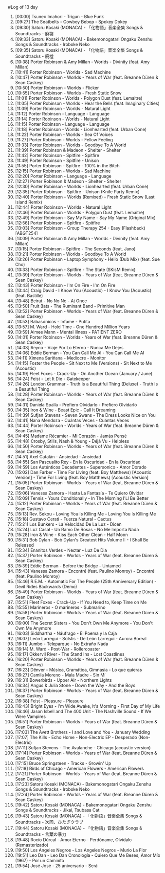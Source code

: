 #Log of 13 day

1. [00:00] Tsuneo Imahori - Trigun - Blue Funk
1. [09:27] The Seatbelts - Cowboy Bebop - Spokey Dokey
1. [09:30] Satoru Kosaki (MONACA) - 「化物語」音楽全集 Songs & Soundtracks - 廃墟
1. [09:33] Satoru Kosaki (MONACA) - Bakemonogatari Ongaku Zenshu Songs & Soundtracks - Iroboke Neko
1. [09:35] Satoru Kosaki (MONACA) - 「化物語」音楽全集 Songs & Soundtracks - 廃墟
1. [10:38] Porter Robinson & Amy Millan - Worlds - Divinity (feat. Amy Millan)
1. [10:41] Porter Robinson - Worlds - Sad Machine
1. [10:47] Porter Robinson - Worlds - Years of War (feat. Breanne Düren & Sean Caskey)
1. [10:50] Porter Robinson - Worlds - Flicker
1. [10:55] Porter Robinson - Worlds - Fresh Static Snow
1. [11:01] Porter Robinson - Worlds - Polygon Dust (feat. Lemaitre)
1. [11:05] Porter Robinson - Worlds - Hear the Bells (feat. Imaginary Cities)
1. [11:09] Porter Robinson - Worlds - Natural Light
1. [11:12] Porter Robinson - Language - Language
1. [11:14] Porter Robinson - Worlds - Natural Light
1. [11:15] Porter Robinson - Language - Language
1. [11:18] Porter Robinson - Worlds - Lionhearted (feat. Urban Cone)
1. [11:22] Porter Robinson - Worlds - Sea Of Voices
1. [11:27] Porter Robinson - Worlds - Fellow Feeling
1. [11:33] Porter Robinson - Worlds - Goodbye To A World
1. [11:39] Porter Robinson & Madeon - Shelter - Shelter
1. [11:42] Porter Robinson - Spitfire - Spitfire
1. [11:49] Porter Robinson - Spitfire - Unison
1. [11:55] Porter Robinson - Spitfire - 100% in the Bitch
1. [12:15] Porter Robinson - Worlds - Sad Machine
1. [12:20] Porter Robinson - Language - Language
1. [12:27] Porter Robinson & Madeon - Shelter - Shelter
1. [12:30] Porter Robinson - Worlds - Lionhearted (feat. Urban Cone)
1. [12:35] Porter Robinson - Spitfire - Unison (Knife Party Remix)
1. [12:40] Porter Robinson - Worlds (Remixed) - Fresh Static Snow (Last Island Remix)
1. [12:44] Porter Robinson - Worlds - Natural Light
1. [12:46] Porter Robinson - Worlds - Polygon Dust (feat. Lemaitre)
1. [12:49] Porter Robinson - Say My Name - Say My Name (Original Mix)
1. [12:56] Porter Robinson - Spitfire - Spitfire
1. [13:03] Porter Robinson - Group Therapy 254 - Easy (Flashback) [ABGT254]
1. [13:09] Porter Robinson & Amy Millan - Worlds - Divinity (feat. Amy Millan)
1. [13:15] Porter Robinson - Spitfire - The Seconds (feat. Jano)
1. [13:21] Porter Robinson - Worlds - Goodbye To A World
1. [13:26] Porter Robinson - Laptop Symphony - Hello (Dub Mix) (feat. Sue Cho)
1. [13:33] Porter Robinson - Spitfire - The State (SKisM Remix)
1. [13:39] Porter Robinson - Worlds - Years of War (feat. Breanne Düren & Sean Caskey)
1. [13:43] Porter Robinson - I'm On Fire - I'm On Fire
1. [13:44] Craig David - I Know You (Acoustic) - I Know You (Acoustic) (feat. Bastille)
1. [13:48] Beirut - No No No - At Once
1. [13:50] Fruit Bats - The Ruminant Band - Primitive Man
1. [13:52] Porter Robinson - Worlds - Years of War (feat. Breanne Düren & Sean Caskey)
1. [13:53] Babasónicos - Infame - Putita
1. [13:57] M. Ward - Hold Time - One Hundred Million Years
1. [13:59] Aimee Mann - Mental Illness - PATIENT ZERO
1. [14:01] Porter Robinson - Worlds - Years of War (feat. Breanne Düren & Sean Caskey)
1. [14:03] Reyno - Viaje Por Lo Eterno - Nunca Me Dejes
1. [14:06] Eddie Berman - You Can Call Me Al - You Can Call Me Al
1. [14:11] Ximena Sariñana - Mediocre - Monitor
1. [14:15] Foster the People - Sit Next to Me (Versions) - Sit Next to Me (Acoustic)
1. [14:19] Fleet Foxes - Crack-Up - On Another Ocean (January / June)
1. [14:24] Feist - Let It Die - Gatekeeper
1. [14:26] London Grammar - Truth Is a Beautiful Thing (Deluxe) - Truth Is a Beautiful Thing
1. [14:28] Porter Robinson - Worlds - Years of War (feat. Breanne Düren & Sean Caskey)
1. [14:31] Daniela Spalla - Prefiero Olvidarlo - Prefiero Olvidarlo
1. [14:35] Iron & Wine - Beast Epic - Call It Dreaming
1. [14:39] Sufjan Stevens - Seven Swans - The Dress Looks Nice on You
1. [14:41] Nana Mendoza - Cuántas Veces - Cuántas Veces
1. [14:44] Porter Robinson - Worlds - Years of War (feat. Breanne Düren & Sean Caskey)
1. [14:45] Madame Récamier - Mi Corazón - Jamás Pensé
1. [14:48] Crosby, Stills, Nash & Young - Déjà Vu - Helpless
1. [14:50] Porter Robinson - Worlds - Years of War (feat. Breanne Düren & Sean Caskey)
1. [14:51] Axel Catalán - Ansiedad - Ansiedad
1. [14:55] San Pascualito Rey - En la Oscuridad - En la Oscuridad
1. [14:59] Los Auténticos Decadentes - Supersonico - Amor Dorado
1. [15:02] Dan Farber - Time For Living (feat. Boy Matthews) [Acoustic Version] - Time For Living (feat. Boy Matthews) [Acoustic Version]
1. [15:05] Porter Robinson - Worlds - Years of War (feat. Breanne Düren & Sean Caskey)
1. [15:06] Vanessa Zamora - Hasta La Fantasía - Te Quiero Olvidar
1. [15:09] Tennis - Yours Conditionally - In The Morning I'Ll Be Better
1. [15:12] Porter Robinson - Worlds - Years of War (feat. Breanne Düren & Sean Caskey)
1. [15:13] Rev. Sekou - Loving You Is Killing Me - Loving You Is Killing Me
1. [15:18] Gustavo Cerati - Fuerza Natural - Cactus
1. [15:21] Los Bunkers - La Velocidad De La Luz - Dicen
1. [15:24] Luz Casal - Un Ramo De Rosas - No Me Importa Nada
1. [15:28] Iron & Wine - Kiss Each Other Clean - Half Moon
1. [15:31] Bob Dylan - Bob Dylan's Greatest Hits Volume II - I Shall Be Released
1. [15:34] Enanitos Verdes - Nectar - Luz De Dia
1. [15:37] Porter Robinson - Worlds - Years of War (feat. Breanne Düren & Sean Caskey)
1. [15:39] Eddie Berman - Before the Bridge - Untamed
1. [15:43] Vanessa Zamora - Encontré (feat. Paulino Monroy) - Encontré (feat. Paulino Monroy)
1. [15:46] R.E.M. - Automatic For The People (25th Anniversary Edition) - Devil Rides Backwards (Demo)
1. [15:49] Porter Robinson - Worlds - Years of War (feat. Breanne Düren & Sean Caskey)
1. [15:51] Fleet Foxes - Crack-Up - If You Need to, Keep Time on Me
1. [15:55] Marineros - O marineros - Submarino
1. [15:58] Porter Robinson - Worlds - Years of War (feat. Breanne Düren & Sean Caskey)
1. [16:00] The Secret Sisters - You Don't Own Me Anymore - You Don't Own Me Anymore
1. [16:03] Siddhartha - Náufrago - El Poema y la Caja
1. [16:07] León Larregui - Solstis - De León Larregui - Aurora Boreal
1. [16:11] Jumbo - Teleparque - No Extraño Nada
1. [16:14] M. Ward - Post-War - Rollercoaster
1. [16:17] Okkervil River - The Stand Ins - Lost Coastlines
1. [16:20] Porter Robinson - Worlds - Years of War (feat. Breanne Düren & Sean Caskey)
1. [16:23] Dënver - Música, Gramática, Gimnasia - Lo que quieras
1. [16:27] Camila Moreno - Mala Madre - Sin Mí
1. [16:31] Bowerbirds - Upper Air - Northern Lights
1. [16:34] Angus & Julia Stone - Down the Way - And the Boys
1. [16:37] Porter Robinson - Worlds - Years of War (feat. Breanne Düren & Sean Caskey)
1. [16:38] Feist - Pleasure - Pleasure
1. [16:43] Bright Eyes - I'm Wide Awake, It's Morning - First Day of My Life
1. [16:46] Jason Isbell and The 400 Unit - The Nashville Sound - If We Were Vampires
1. [16:51] Porter Robinson - Worlds - Years of War (feat. Breanne Düren & Sean Caskey)
1. [17:03] The Avett Brothers - I and Love and You - January Wedding
1. [17:07] The Kills - Echo Home - Non-Electric EP - Desperado (Non-Electric)
1. [17:11] Sufjan Stevens - The Avalanche - Chicago (acoustic version)
1. [17:14] Porter Robinson - Worlds - Years of War (feat. Breanne Düren & Sean Caskey)
1. [17:15] Bruce Springsteen - Tracks - Growin' Up
1. [17:18] Birds of Chicago - American Flowers - American Flowers
1. [17:21] Porter Robinson - Worlds - Years of War (feat. Breanne Düren & Sean Caskey)
1. [17:23] Satoru Kosaki (MONACA) - Bakemonogatari Ongaku Zenshu Songs & Soundtracks - Iroboke Neko
1. [17:24] Porter Robinson - Worlds - Years of War (feat. Breanne Düren & Sean Caskey)
1. [19:42] Satoru Kosaki (MONACA) - Bakemonogatari Ongaku Zenshu Songs & Soundtracks - Jikai, Tsubasa Cat
1. [19:43] Satoru Kosaki (MONACA) - 「化物語」音楽全集 Songs & Soundtracks - 次回、ひたぎクラブ
1. [19:44] Satoru Kosaki (MONACA) - 「化物語」音楽全集 Songs & Soundtracks - 言葉の暴力
1. [19:48] Rocío Dúrcal - Amor Eterno - Perdóname, Olvídalo (Remasterizado)
1. [19:50] Los Angeles Negros - Los Angeles Negros - Murio La Flor
1. [19:51] Leo Dan - Leo Dan Cronología - Quiero Que Me Beses, Amor Mío (1967) - Por un Caminito
1. [19:54] José José - 25 aniversario - Será
